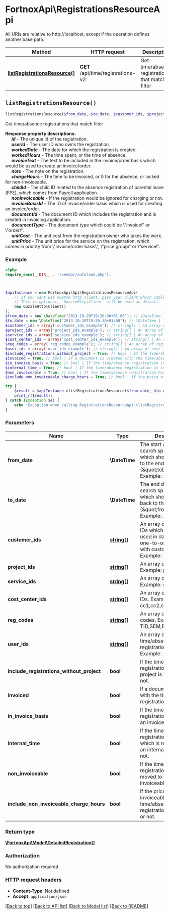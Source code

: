 # FortnoxApi\RegistrationsResourceApi

All URIs are relative to http://localhost, except if the operation defines another base path.

| Method | HTTP request | Description |
| ------------- | ------------- | ------------- |
| [**listRegistrationsResource()**](RegistrationsResourceApi.md#listRegistrationsResource) | **GET** /api/time/registrations-v2 | Get time/absence registrations that match filter |


## `listRegistrationsResource()`

```php
listRegistrationsResource($from_date, $to_date, $customer_ids, $project_ids, $service_ids, $cost_center_ids, $reg_codes, $user_ids, $include_registrations_without_project, $invoiced, $in_invoice_basis, $internal_time, $non_invoiceable, $include_non_invoiceable_charge_hours): \FortnoxApi\Model\DetailedRegistration[]
```

Get time/absence registrations that match filter

<p>  <b>Response property descriptions:</b><br/>  &nbsp;&nbsp;&nbsp;&nbsp;    <b><i>id</i></b> - The unique id of the registration.<br/>  &nbsp;&nbsp;&nbsp;&nbsp;    <b><i>userId</i></b> - The user ID who owns the registration.<br/>  &nbsp;&nbsp;&nbsp;&nbsp;    <b><i>workedDate</i></b> - The date for which the registration is created.<br/>  &nbsp;&nbsp;&nbsp;&nbsp;    <b><i>workedHours</i></b> - The time spent, or the time of absence.<br/>  &nbsp;&nbsp;&nbsp;&nbsp;    <b><i>invoiceText</i></b> - The text to be included in the invoice/order basis which would be used to create an invoice/order.<br/>  &nbsp;&nbsp;&nbsp;&nbsp;    <b><i>note</i></b> - The note on the registration.<br/>  &nbsp;&nbsp;&nbsp;&nbsp;    <b><i>chargeHours</i></b> - The time to be invoiced, or 0 for the absence, or locked for non-invoiceable.<br/>  &nbsp;&nbsp;&nbsp;&nbsp;    <b><i>childId</i></b> - The child ID related to the absence registration of parental leave (FPE), which comes from Payroll application.<br/>  &nbsp;&nbsp;&nbsp;&nbsp;    <b><i>nonInvoiceable</i></b> - If the registration would be ignored for charging or not.<br/>  &nbsp;&nbsp;&nbsp;&nbsp;    <b><i>invoiceBasisId</i></b> - The ID of invoice/order basis which is used for creating an invoice/order.<br/>  &nbsp;&nbsp;&nbsp;&nbsp;    <b><i>documentId</i></b> - The document ID which includes the registration and is created in Invoicing application.<br/>  &nbsp;&nbsp;&nbsp;&nbsp;    <b><i>documentType</i></b> - The document type which could be \"invoice\" or \"order\".<br/>  &nbsp;&nbsp;&nbsp;&nbsp;    <b><i>unitCost</i></b> - The unit cost from the registration owner who takes the work.<br/>  &nbsp;&nbsp;&nbsp;&nbsp;    <b><i>unitPrice</i></b> - The unit price for the service on the registration, which comes in priority from \"invoice/order basis\", \"price group\" or \"service\".  <p>

### Example

```php
<?php
require_once(__DIR__ . '/vendor/autoload.php');



$apiInstance = new FortnoxApi\Api\RegistrationsResourceApi(
    // If you want use custom http client, pass your client which implements `GuzzleHttp\ClientInterface`.
    // This is optional, `GuzzleHttp\Client` will be used as default.
    new GuzzleHttp\Client()
);
$from_date = new \DateTime("2013-10-20T19:20:30+01:00"); // \DateTime | The start date of the search span, the max of which should be 1 year to the end date (\"toDate\").  Example: 2022-11-01
$to_date = new \DateTime("2013-10-20T19:20:30+01:00"); // \DateTime | The end date of the search span, the max of which should be 1 year back to the start date (\"fromDate\").  Example: 2022-11-30
$customer_ids = array('customer_ids_example'); // string[] | An array of customer IDs which are being used in database and in one-to-one relation with customer numbers.  Example: 100,101,102
$project_ids = array('project_ids_example'); // string[] | An array of project IDs.  Example: p1,p2,p3
$service_ids = array('service_ids_example'); // string[] | An array of service IDs.  Example: s1,s2,s3
$cost_center_ids = array('cost_center_ids_example'); // string[] | An array of cost center IDs.  Example: cc1,cc2,cc3
$reg_codes = array('reg_codes_example'); // string[] | An array of registration codes.  Example: TID,SEM,FPE
$user_ids = array('user_ids_example'); // string[] | An array of user IDs that time/absence registrations belong to.  Example: 1,2,3
$include_registrations_without_project = True; // bool | If the time/absence registration without project is included, or not.
$invoiced = True; // bool | If a document is created with the time/absence registration, or not.
$in_invoice_basis = True; // bool | If the time/absence registration is locked on an invoice basis, or not.
$internal_time = True; // bool | If the time/absence registration is internal, which is registered on an internal customer, or not.
$non_invoiceable = True; // bool | If the time/absence registration has been moved to non-invoiceable, or not.
$include_non_invoiceable_charge_hours = True; // bool | If the price of the non-invoiceable time/absence registration is included, or not.

try {
    $result = $apiInstance->listRegistrationsResource($from_date, $to_date, $customer_ids, $project_ids, $service_ids, $cost_center_ids, $reg_codes, $user_ids, $include_registrations_without_project, $invoiced, $in_invoice_basis, $internal_time, $non_invoiceable, $include_non_invoiceable_charge_hours);
    print_r($result);
} catch (Exception $e) {
    echo 'Exception when calling RegistrationsResourceApi->listRegistrationsResource: ', $e->getMessage(), PHP_EOL;
}
```

### Parameters

| Name | Type | Description  | Notes |
| ------------- | ------------- | ------------- | ------------- |
| **from_date** | **\DateTime**| The start date of the search span, the max of which should be 1 year to the end date (\&quot;toDate\&quot;).  Example: 2022-11-01 | [optional] |
| **to_date** | **\DateTime**| The end date of the search span, the max of which should be 1 year back to the start date (\&quot;fromDate\&quot;).  Example: 2022-11-30 | [optional] |
| **customer_ids** | [**string[]**](../Model/string.md)| An array of customer IDs which are being used in database and in one-to-one relation with customer numbers.  Example: 100,101,102 | [optional] |
| **project_ids** | [**string[]**](../Model/string.md)| An array of project IDs.  Example: p1,p2,p3 | [optional] |
| **service_ids** | [**string[]**](../Model/string.md)| An array of service IDs.  Example: s1,s2,s3 | [optional] |
| **cost_center_ids** | [**string[]**](../Model/string.md)| An array of cost center IDs.  Example: cc1,cc2,cc3 | [optional] |
| **reg_codes** | [**string[]**](../Model/string.md)| An array of registration codes.  Example: TID,SEM,FPE | [optional] |
| **user_ids** | [**string[]**](../Model/string.md)| An array of user IDs that time/absence registrations belong to.  Example: 1,2,3 | [optional] |
| **include_registrations_without_project** | **bool**| If the time/absence registration without project is included, or not. | [optional] |
| **invoiced** | **bool**| If a document is created with the time/absence registration, or not. | [optional] |
| **in_invoice_basis** | **bool**| If the time/absence registration is locked on an invoice basis, or not. | [optional] |
| **internal_time** | **bool**| If the time/absence registration is internal, which is registered on an internal customer, or not. | [optional] |
| **non_invoiceable** | **bool**| If the time/absence registration has been moved to non-invoiceable, or not. | [optional] |
| **include_non_invoiceable_charge_hours** | **bool**| If the price of the non-invoiceable time/absence registration is included, or not. | [optional] |

### Return type

[**\FortnoxApi\Model\DetailedRegistration[]**](../Model/DetailedRegistration.md)

### Authorization

No authorization required

### HTTP request headers

- **Content-Type**: Not defined
- **Accept**: `application/json`

[[Back to top]](#) [[Back to API list]](../../README.md#endpoints)
[[Back to Model list]](../../README.md#models)
[[Back to README]](../../README.md)
